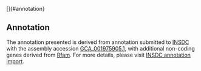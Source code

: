 []{#annotation}

Annotation
----------

The annotation presented is derived from annotation submitted to
[INSDC](http://www.insdc.org) with the assembly accession
[GCA\_001975905.1](http://www.ebi.ac.uk/ena/data/view/GCA_001975905.1),
with additional non-coding genes derived from
[Rfam](http://rfam.xfam.org/). For more details, please visit [INSDC
annotation
import](http://ensemblgenomes.org/info/data/insdc_annotation).
